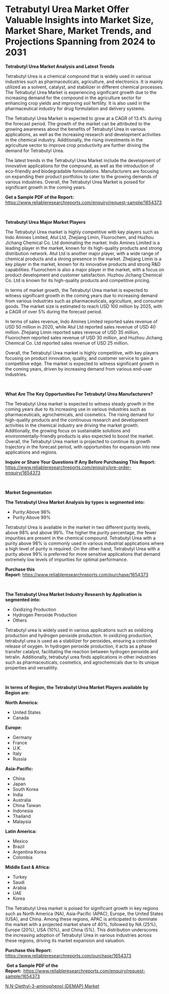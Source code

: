 <p><h1>Tetrabutyl Urea Market Offer Valuable Insights into Market Size, Market Share, Market Trends, and Projections Spanning from 2024 to 2031</h1></p><p><strong>Tetrabutyl Urea Market Analysis and Latest Trends</strong></p>
<p><p>Tetrabutyl Urea is a chemical compound that is widely used in various industries such as pharmaceuticals, agriculture, and electronics. It is mainly utilized as a solvent, catalyst, and stabilizer in different chemical processes. The Tetrabutyl Urea Market is experiencing significant growth due to the increasing demand for the compound in the agriculture sector for enhancing crop yields and improving soil fertility. It is also used in the pharmaceutical industry for drug formulation and delivery systems.</p><p>The Tetrabutyl Urea Market is expected to grow at a CAGR of 13.4% during the forecast period. The growth of the market can be attributed to the growing awareness about the benefits of Tetrabutyl Urea in various applications, as well as the increasing research and development activities in the chemical industry. Additionally, the rising investments in the agriculture sector to improve crop productivity are further driving the demand for Tetrabutyl Urea.</p><p>The latest trends in the Tetrabutyl Urea Market include the development of innovative applications for the compound, as well as the introduction of eco-friendly and biodegradable formulations. Manufacturers are focusing on expanding their product portfolios to cater to the growing demands of various industries. Overall, the Tetrabutyl Urea Market is poised for significant growth in the coming years.</p></p>
<p><strong>Get a Sample PDF of the Report:&nbsp;</strong> <a href="https://www.reliableresearchreports.com/enquiry/request-sample/1654373">https://www.reliableresearchreports.com/enquiry/request-sample/1654373</a></p>
<p>&nbsp;</p>
<p><strong>Tetrabutyl Urea Major Market Players</strong></p>
<p><p>The Tetrabutyl Urea market is highly competitive with key players such as Indo Amines Limited, Atul Ltd, Zhejiang Limin, Fluorochem, and Huzhou Jichang Chemical Co. Ltd dominating the market. Indo Amines Limited is a leading player in the market, known for its high-quality products and strong distribution network. Atul Ltd is another major player, with a wide range of chemical products and a strong presence in the market. Zhejiang Limin is a key player in the market, known for its innovative products and strong R&D capabilities. Fluorochem is also a major player in the market, with a focus on product development and customer satisfaction. Huzhou Jichang Chemical Co. Ltd is known for its high-quality products and competitive pricing.</p><p>In terms of market growth, the Tetrabutyl Urea market is expected to witness significant growth in the coming years due to increasing demand from various industries such as pharmaceuticals, agriculture, and consumer goods. The market size is estimated to reach USD 100 million by 2025, with a CAGR of over 5% during the forecast period.</p><p>In terms of sales revenue, Indo Amines Limited reported sales revenue of USD 50 million in 2020, while Atul Ltd reported sales revenue of USD 40 million. Zhejiang Limin reported sales revenue of USD 35 million, Fluorochem reported sales revenue of USD 30 million, and Huzhou Jichang Chemical Co. Ltd reported sales revenue of USD 25 million.</p><p>Overall, the Tetrabutyl Urea market is highly competitive, with key players focusing on product innovation, quality, and customer service to gain a competitive edge. The market is expected to witness significant growth in the coming years, driven by increasing demand from various end-user industries.</p></p>
<p>&nbsp;</p>
<p><strong>What Are The Key Opportunities For Tetrabutyl Urea Manufacturers?</strong></p>
<p><p>The Tetrabutyl Urea market is expected to witness steady growth in the coming years due to its increasing use in various industries such as pharmaceuticals, agrochemicals, and cosmetics. The rising demand for high-quality products and the continuous research and development activities in the chemical industry are driving the market growth. Additionally, the growing focus on sustainable solutions and environmentally-friendly products is also expected to boost the market. Overall, the Tetrabutyl Urea market is projected to continue its growth trajectory in the forecast period, with opportunities for expansion into new applications and regions.</p></p>
<p><strong>Inquire or Share Your Questions If Any Before Purchasing This Report:</strong> <a href="https://www.reliableresearchreports.com/enquiry/pre-order-enquiry/1654373">https://www.reliableresearchreports.com/enquiry/pre-order-enquiry/1654373</a></p>
<p>&nbsp;</p>
<p><strong>Market Segmentation</strong></p>
<p><strong>The Tetrabutyl Urea Market Analysis by types is segmented into:</strong></p>
<p><ul><li>Purity:Above 98%</li><li>Purity:Above 99%</li></ul></p>
<p><p>Tetrabutyl Urea is available in the market in two different purity levels, above 98% and above 99%. The higher the purity percentage, the fewer impurities are present in the chemical compound. Tetrabutyl Urea with a purity above 98% is commonly used in various industrial applications where a high level of purity is required. On the other hand, Tetrabutyl Urea with a purity above 99% is preferred for more sensitive applications that demand extremely low levels of impurities for optimal performance.</p></p>
<p><strong>Purchase this Report:&nbsp;</strong><a href="https://www.reliableresearchreports.com/purchase/1654373">https://www.reliableresearchreports.com/purchase/1654373</a></p>
<p>&nbsp;</p>
<p><strong>The Tetrabutyl Urea Market Industry Research by Application is segmented into:</strong></p>
<p><ul><li>Oxidizing Production</li><li>Hydrogen Peroxide Production</li><li>Others</li></ul></p>
<p><p>Tetrabutyl urea is widely used in various applications such as oxidizing production and hydrogen peroxide production. In oxidizing production, tetrabutyl urea is used as a stabilizer for peroxides, ensuring a controlled release of oxygen. In hydrogen peroxide production, it acts as a phase transfer catalyst, facilitating the reaction between hydrogen peroxide and tetralin. Additionally, tetrabutyl urea finds applications in other industries such as pharmaceuticals, cosmetics, and agrochemicals due to its unique properties and versatility.</p></p>
<p>&nbsp;</p>
<p><strong>In terms of Region, the Tetrabutyl Urea Market Players available by Region are:</strong></p>
<p>
    <p> <strong> North America: </strong>
        <ul>
            <li>United States</li>
            <li>Canada</li>
        </ul>
        </p> 
    <p> <strong> Europe: </strong>
        <ul>
            <li>Germany</li>
            <li>France</li>
            <li>U.K.</li>
            <li>Italy</li>
            <li>Russia</li>
        </ul>
        </p> 
    <p> <strong> Asia-Pacific: </strong>
        <ul>
            <li>China</li>
            <li>Japan</li>
            <li>South Korea</li>
            <li>India</li>
            <li>Australia</li>
            <li>China Taiwan</li>
            <li>Indonesia</li>
            <li>Thailand</li>
            <li>Malaysia</li>
        </ul>
        </p> 
    <p> <strong> Latin America: </strong>
        <ul>
            <li>Mexico</li>
            <li>Brazil</li>
            <li>Argentina Korea</li>
            <li>Colombia</li>
        </ul>
        </p> 
    <p> <strong> Middle East & Africa: </strong>
        <ul>
            <li>Turkey</li>
            <li>Saudi</li>
            <li>Arabia</li>
            <li>UAE</li>
            <li>Korea</li>
        </ul>
    </p>
    </p>
<p><p>The Tetrabutyl Urea market is poised for significant growth in key regions such as North America (NA), Asia-Pacific (APAC), Europe, the United States (USA), and China. Among these regions, APAC is anticipated to dominate the market with a projected market share of 40%, followed by NA (25%), Europe (20%), USA (10%), and China (5%). This distribution underscores the increasing adoption of Tetrabutyl Urea in various industries across these regions, driving its market expansion and valuation.</p></p>
<p><strong>Purchase this Report: </strong><a href="https://www.reliableresearchreports.com/purchase/1654373">https://www.reliableresearchreports.com/purchase/1654373</a></p>
<p>&nbsp;<strong>Get a Sample PDF of the Report:&nbsp;&nbsp;</strong><a href="https://www.reliableresearchreports.com/enquiry/request-sample/1654373">https://www.reliableresearchreports.com/enquiry/request-sample/1654373</a></p>
<p><strong></strong></p>
<p><p><a href="https://meowing-canidae-761.notion.site/N-N-Diethyl-3-aminophenol-DEMAP-Market-Provides-a-Comprehensive-Analysis-Including-a-Macro-Overvie-041ec4142a944d47b3259d7f4cbf3e31">N,N-Diethyl-3-aminophenol (DEMAP) Market</a></p></p>